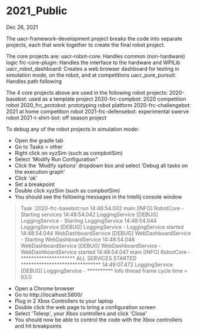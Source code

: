 # 2021_Public

Dec 26, 2021

The uacr-framework-development project breaks the code into separate projects, each that work together to create the final robot project.

The core projects are:
uacr-robot-core: Handles common (non-hardware) logic
frc-core-plugin: Handles the interface to the hardware and WPILib
uacr_robot_dashboard: Creates a web browser dashboard for testing in simulation mode, on the robot, and at competitions
uacr_pure_pursuit: Handles path following

The 4 core projects above are used in the following robot projects:
2020-basebot: used as a template project
2020-frc-compbot: 2020 competition robot
2020_frc_protobot: prototyping robot platform
2020-frc-challengebot: 2021 at home competition robot
2021-frc-defensebot: experimental swerve robot
2021-t-shirt-bot: off season project

To debug any of the robot projects in simulation mode:
* Open the gradle tab
* Go to Tasks > other
* Right click on xyzSim (such as compbotSim)
* Select 'Modify Run Configuration"
* Click the 'Modify options' dropdown box and select 'Debug all tasks on the execution graph'
* Click 'ok'
* Set a breakpoint
* Double click xyzSim (such as compbotSim)
* You should see the following messages in the Intellij console window
>   Task :2020-frc-basebot:run
    14:48:54.002 main [INFO] RobotCore - Starting services
    14:48:54.042 LoggingService [DEBUG] LoggingService - Starting LoggingService
    14:48:54.044 LoggingService [DEBUG] LoggingService - LoggingService started
    14:48:54.044 WebDashboardService [DEBUG] WebDashboardService - Starting WebDashboardService
    14:48:54.046 WebDashboardService [DEBUG] WebDashboardService - WebDashboardService started
    14:48:54.047 main [INFO] RobotCore - ********************* ALL SERVICES STARTED *******************************
    14:49:07.472 LoggingService [DEBUG] LoggingService - ********** Info thread frame cycle time = 83.0
* Open a Chrome browser
* Go to http://localhost:5800/
* Plug in 2 Xbox Controllers to your laptop
* Double click the web page to bring a configuration screen
* Select 'Teleop', your Xbox controllers and click 'Close'
* You should now be able to control the code with the Xbox controllers and hit breakpoints







